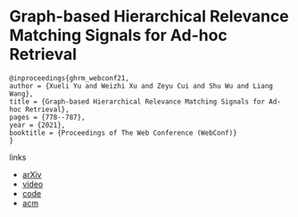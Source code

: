 # Graph-based Hierarchical Relevance Matching Signals for Ad-hoc Retrieval

```
@inproceedings{ghrm_webconf21,
author = {Xueli Yu and Weizhi Xu and Zeyu Cui and Shu Wu and Liang Wang},
title = {Graph-based Hierarchical Relevance Matching Signals for Ad-hoc Retrieval},
pages = {778--787},
year = {2021},
booktitle = {Proceedings of The Web Conference (WebConf)}
}
```

links
- [arXiv](https://arxiv.org/abs/2102.11127)
- [video](https://www.youtube.com/watch?v=iDo7_4xlat4)
- [code](https://github.com/CRIPAC-DIG/GHRM)
- [acm](https://dl.acm.org/doi/10.1145/3442381.3450115)
